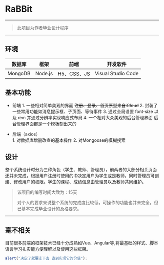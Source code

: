 # RaBBit  

***

> 此项目为作者毕业设计程序

***

  ## 环境

| 数据库  |  框架   |    前端     |      开发软件      |
| :-----: | :-----: | :---------: | :----------------: |
| MongoDB | Node.js | H5、CSS、JS | Visual Studio Code |

## 基本功能

+ 前端
         1. 一些相对简单美观的界面    ~~注册、登录、首页原型来自iCloud~~
         2. 封装了一些常用功能如消息提示框、子页面、等待事件
         3. 通过全局设置 font-size 以及 rem 并通过分辨率实现响应式布局
         4. 一个相对大众美观的后台管理界面    ~~后台管理界面都是一个模板刻出来的~~

+ 后端（axios）  
         1. 对数据库增删改查的基本操作
         2. 对Mongoose的模糊搜索

## 设计

​       整个系统设计时分为三种角色（学生、教师、管理员），前两者的大部分相关页面还并未完成，根据用户注册时使用的ID决定用户为学生或是教师，同时管理员可创建、修改用户的权限。学生的课程、成绩信息由管理员以及教师共同维护。

> 该项目的编写时间大致为：15天  
>
> 对个人的要求来说整个系统的完成度比较低，可操作的功能也并未完全，但已基本完成毕业设计的及格要求。













***

  ## 毫不相关

​       目前很多前端的框架技术已经十分成熟如Vue、Angular等,将最基础的样式、脚本语言学习扎实能方便理解以及使用这些框架。


```javascript
alert("决定了就要走下去 直到实现它的价值");
```


